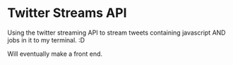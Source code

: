 # Twitter Streams API

Using the twitter streaming API to stream tweets containing javascript AND jobs in it to my terminal. :D

Will eventually make a front end.
